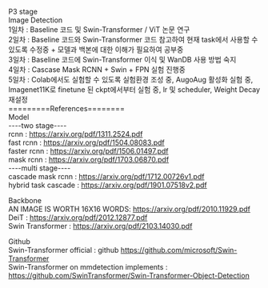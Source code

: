 P3 stage  
Image Detection  
1일차 : Baseline 코드 및 Swin-Transformer / ViT 논문 연구  
2일차 : Baseline 코드와 Swin-Transformer 코드 참고하여 현재 task에서 사용할 수 있도록 수정중 + 모델과 백본에 대한 이해가 필요하여 공부중  
3일차 : Baseline 코드에 Swin-Transformer 이식 및 WanDB 사용 방법 숙지  
4일차 : Cascase Mask RCNN + Swin + FPN 실험 진행중    
5일차 : Colab에서도 실험할 수 있도록 실험환경 조성 중, AugoAug 활성화 실험 중, Imagenet11K로 finetune 된 ckpt에서부터 실험 중, lr 및 scheduler, Weight Decay 재설정    
=========References========     
Model  
----two stage----  
rcnn : https://arxiv.org/pdf/1311.2524.pdf  
fast rcnn : https://arxiv.org/pdf/1504.08083.pdf  
faster rcnn : https://arxiv.org/pdf/1506.01497.pdf  
mask rcnn : https://arxiv.org/pdf/1703.06870.pdf  
----multi stage----   
cascade mask rcnn : https://arxiv.org/pdf/1712.00726v1.pdf  
hybrid task cascade : https://arxiv.org/pdf/1901.07518v2.pdf  
  
Backbone  
AN IMAGE IS WORTH 16X16 WORDS: https://arxiv.org/pdf/2010.11929.pdf    
DeiT : https://arxiv.org/pdf/2012.12877.pdf     
Swin Transformer : https://arxiv.org/pdf/2103.14030.pdf     
  
Github  
Swin-Transformer official : github https://github.com/microsoft/Swin-Transformer      
Swin-Transformer on mmdetection implements : https://github.com/SwinTransformer/Swin-Transformer-Object-Detection     
  
